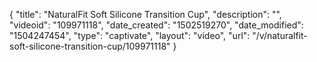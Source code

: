 {
    "title": "NaturalFit Soft Silicone Transition Cup",
    "description": "",
    "videoid": "109971118",
    "date_created": "1502519270",
    "date_modified": "1504247454",
    "type": "captivate",
    "layout": "video",
    "url": "\/v\/naturalfit-soft-silicone-transition-cup\/109971118"
}